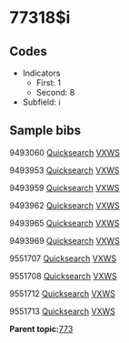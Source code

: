 # 77318$i

## Codes

-   Indicators
    -   First: 1
    -   Second: 8
-   Subfield: i

## Sample bibs

9493060 [Quicksearch](https://search.library.yale.edu/catalog/9493060) [VXWS](http://prodorbis.library.yale.edu:7014/vxws/GetHoldingsService?bibId=9493060)

9493953 [Quicksearch](https://search.library.yale.edu/catalog/9493953) [VXWS](http://prodorbis.library.yale.edu:7014/vxws/GetHoldingsService?bibId=9493953)

9493959 [Quicksearch](https://search.library.yale.edu/catalog/9493959) [VXWS](http://prodorbis.library.yale.edu:7014/vxws/GetHoldingsService?bibId=9493959)

9493962 [Quicksearch](https://search.library.yale.edu/catalog/9493962) [VXWS](http://prodorbis.library.yale.edu:7014/vxws/GetHoldingsService?bibId=9493962)

9493965 [Quicksearch](https://search.library.yale.edu/catalog/9493965) [VXWS](http://prodorbis.library.yale.edu:7014/vxws/GetHoldingsService?bibId=9493965)

9493969 [Quicksearch](https://search.library.yale.edu/catalog/9493969) [VXWS](http://prodorbis.library.yale.edu:7014/vxws/GetHoldingsService?bibId=9493969)

9551707 [Quicksearch](https://search.library.yale.edu/catalog/9551707) [VXWS](http://prodorbis.library.yale.edu:7014/vxws/GetHoldingsService?bibId=9551707)

9551708 [Quicksearch](https://search.library.yale.edu/catalog/9551708) [VXWS](http://prodorbis.library.yale.edu:7014/vxws/GetHoldingsService?bibId=9551708)

9551712 [Quicksearch](https://search.library.yale.edu/catalog/9551712) [VXWS](http://prodorbis.library.yale.edu:7014/vxws/GetHoldingsService?bibId=9551712)

9551713 [Quicksearch](https://search.library.yale.edu/catalog/9551713) [VXWS](http://prodorbis.library.yale.edu:7014/vxws/GetHoldingsService?bibId=9551713)

**Parent topic:**[773](../../tags/773/773.md)

